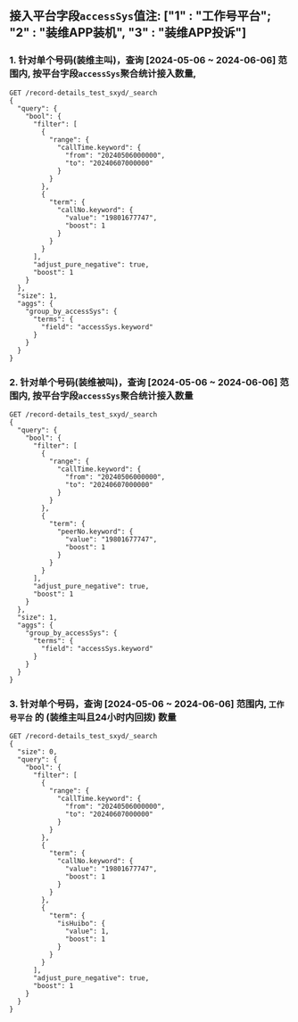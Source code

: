 ## 接入平台字段`accessSys`值注: ["1" : "工作号平台"; "2" : "装维APP装机", "3" : "装维APP投诉"]

### 1. 针对单个号码(装维主叫)，查询 [2024-05-06 ~ 2024-06-06] 范围内, 按平台字段`accessSys`聚合统计接入数量,

```
GET /record-details_test_sxyd/_search
{
  "query": {
    "bool": {
      "filter": [
        {
          "range": {
            "callTime.keyword": {
              "from": "20240506000000",
              "to": "20240607000000"
            }
          }
        },
        {
          "term": {
            "callNo.keyword": {
              "value": "19801677747",
              "boost": 1
            }
          }
        }
      ],
      "adjust_pure_negative": true,
      "boost": 1
    }
  },
  "size": 1,
  "aggs": {
    "group_by_accessSys": {
      "terms": {
        "field": "accessSys.keyword"
      }
    }
  }
}
```

### 2. 针对单个号码(装维被叫)，查询 [2024-05-06 ~ 2024-06-06] 范围内, 按平台字段`accessSys`聚合统计接入数量

```
GET /record-details_test_sxyd/_search
{
  "query": {
    "bool": {
      "filter": [
        {
          "range": {
            "callTime.keyword": {
              "from": "20240506000000",
              "to": "20240607000000"
            }
          }
        },
        {
          "term": {
            "peerNo.keyword": {
              "value": "19801677747",
              "boost": 1
            }
          }
        }
      ],
      "adjust_pure_negative": true,
      "boost": 1
    }
  },
  "size": 1,
  "aggs": {
    "group_by_accessSys": {
      "terms": {
        "field": "accessSys.keyword"
      }
    }
  }
}
```

### 3. 针对单个号码，查询 [2024-05-06 ~ 2024-06-06] 范围内, `工作号平台` 的 (装维主叫且24小时内回拨) 数量

```
GET /record-details_test_sxyd/_search
{
  "size": 0,
  "query": {
    "bool": {
      "filter": [
        {
          "range": {
            "callTime.keyword": {
              "from": "20240506000000",
              "to": "20240607000000"
            }
          }
        },
        {
          "term": {
            "callNo.keyword": {
              "value": "19801677747",
              "boost": 1
            }
          }
        },
        {
          "term": {
            "isHuibo": {
              "value": 1,
              "boost": 1
            }
          }
        }
      ],
      "adjust_pure_negative": true,
      "boost": 1
    }
  }
}
```